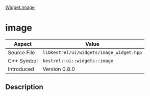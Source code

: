 [Widget.Image](index)
# image
| Aspect | Value |
| --- | --- |
| Source File | `libKestrel/ui/widgets/image_widget.hpp` |
| C++ Symbol | `kestrel::ui::widgets::image` |
| Introduced | Version 0.8.0 |
## Description

